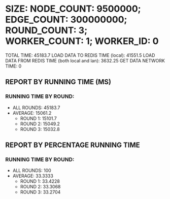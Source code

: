 
# SIZE: NODE_COUNT: 9500000; EDGE_COUNT: 300000000; ROUND_COUNT: 3; WORKER_COUNT: 1; WORKER_ID: 0
 TOTAL TIME: 45183.7
 LOAD DATA TO REDIS TIME (local): 41551.5
 LOAD DATA FROM REDIS TIME (both local and lan): 3632.25
 GET DATA NETWORK TIME: 0

## REPORT BY RUNNING TIME (MS)

 ### RUNNING TIME BY ROUND:

  + ALL ROUNDS: 45183.7
  + AVERAGE: 15061.2
     + ROUND 1: 15101.7
     + ROUND 2: 15049.2
     + ROUND 3: 15032.8

## REPORT BY PERCENTAGE RUNNING TIME

 ### RUNNING TIME BY ROUND:

  + ALL ROUNDS: 100
  + AVERAGE: 33.3333
     + ROUND 1: 33.4228
     + ROUND 2: 33.3068
     + ROUND 3: 33.2704

